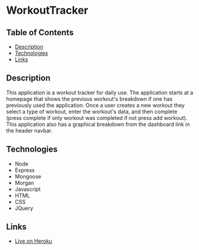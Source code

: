 # WorkoutTracker

## Table of Contents

- [Description](#description)
- [Technologies](#technologies)
- [Links](#links)

## Description

This application is a workout tracker for daily use. The application starts at a homepage that shows the previous workout's breakdown if one has previously used the application. Once a user creates a new workout they select a type of workout, enter the workout's data, and then complete (press complete if only workout was completed if not press add workout). This application also has a graphical breakdown from the dashboard link in the header navbar.

## Technologies

- Node
- Express
- Mongoose
- Morgan
- Javascript
- HTML
- CSS
- JQuery

## Links

- [Live on Heroku](https://morning-wave-23675.herokuapp.com/)
